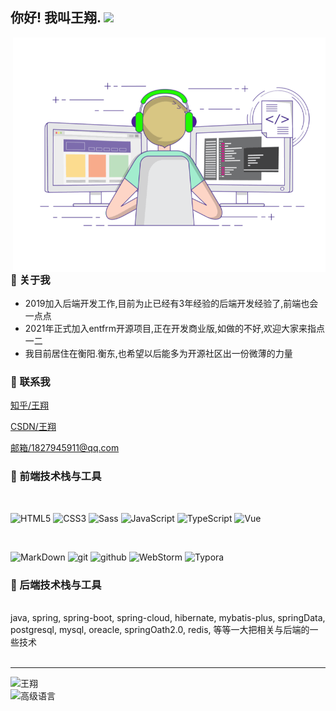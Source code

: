 <h2> 你好! 我叫王翔. <img src="https://images.weserv.nl/?url=https://i0.hdslb.com/bfs/article/ff0c0bdc7abf6ab23b4a80bb6ba98b7d34bbdc10.gif" width="25"></h2>

<img align="right" alt="GIF" src="https://raw.githubusercontent.com/devSouvik/devSouvik/master/gif3.gif" width="500"/>

<h3> 👨 关于我 </h3>

- 2019加入后端开发工作,目前为止已经有3年经验的后端开发经验了,前端也会一点点
- 2021年正式加入entfrm开源项目,正在开发商业版,如做的不好,欢迎大家来指点一二
- 我目前居住在衡阳.衡东,也希望以后能多为开源社区出一份微薄的力量


<h3> 💬 联系我</h3>

[知乎/王翔](https://www.zhihu.com/people/anonymous-19-28-81)

[CSDN/王翔](https://blog.csdn.net/weixin_43783011?spm=1000.2115.3001.5343)

[邮箱/1827945911@qq.com](mailto:1827945911@qq.com)

<h3> 🔧 前端技术栈与工具</h3>

<br>

![HTML5](https://img.shields.io/badge/html%205-grey?style=for-the-badge&logo=html5&logoColor=white&labelColor=8E2DE2) 
![CSS3](https://img.shields.io/badge/css%203-grey?style=for-the-badge&logo=css3&logoColor=white&labelColor=8E2DE2) 
![Sass](https://img.shields.io/badge/sass-grey?style=for-the-badge&logo=sass&logoColor=white&labelColor=8E2DE2) 
![JavaScript](https://img.shields.io/badge/-JavaScript-grey?style=for-the-badge&logo=javascript&logoColor=white&labelColor=8E2DE2) 
![TypeScript](https://img.shields.io/badge/-TypeScript-grey?style=for-the-badge&logo=typescript&logoColor=white&labelColor=8E2DE2) 
![Vue](https://img.shields.io/badge/-vue-grey?style=for-the-badge&logo=Vue&logoColor=white&labelColor=8E2DE2) 

<br>

![MarkDown](https://img.shields.io/badge/-Markdown-grey?style=for-the-badge&logo=Markdown&logoColor=white&labelColor=8E2DE2) 
![git](https://img.shields.io/badge/-git-grey?style=for-the-badge&logo=git&logoColor=white&labelColor=8E2DE2) 
![github](https://img.shields.io/badge/-github-grey?style=for-the-badge&logo=github&logoColor=white&labelColor=8E2DE2) 
![WebStorm](https://img.shields.io/badge/-WebStorm-grey?style=for-the-badge&logo=WebStorm&logoColor=white&labelColor=8E2DE2) 
![Typora](https://img.shields.io/badge/-Typora-grey?style=for-the-badge&logo=Typora&logoColor=white&labelColor=8E2DE2) 

<h3> 🔧 后端技术栈与工具</h3>

<br>
 java, spring, spring-boot, spring-cloud, hibernate, mybatis-plus, springData, postgresql, mysql, oreacle, springOath2.0, redis, 等等一大把相关与后端的一些技术
<br>
<br/>
<hr/>

![王翔](https://github-readme-stats.vercel.app/api?username=wangxiang4&show_icons=true)
<br/>
![高级语言](https://github-readme-stats.vercel.app/api/top-langs/?username=wangxiang4&layout=compact)

